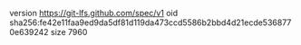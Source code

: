 version https://git-lfs.github.com/spec/v1
oid sha256:fe42e11faa9ed9da5df81d119da473ccd5586b2bbd4d21ecde5368770e639242
size 7960
